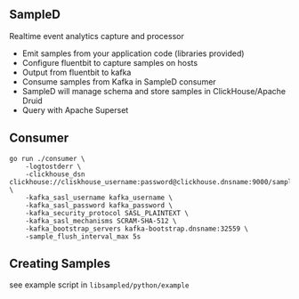 SampleD
---

Realtime event analytics capture and processor

- Emit samples from your application code (libraries provided)
- Configure fluentbit to capture samples on hosts
- Output from fluentbit to kafka
- Consume samples from Kafka in SampleD consumer
- SampleD will manage schema and store samples in ClickHouse/Apache Druid
- Query with Apache Superset


## Consumer
```
go run ./consumer \
    -logtostderr \
    -clickhouse_dsn clickhouse://cliskhouse_username:password@clickhouse.dnsname:9000/sampled \
    -kafka_sasl_username kafka_username \
    -kafka_sasl_password kafka_password \
    -kafka_security_protocol SASL_PLAINTEXT \
    -kafka_sasl_mechanisms SCRAM-SHA-512 \
    -kafka_bootstrap_servers kafka-bootstrap.dnsname:32559 \
    -sample_flush_interval_max 5s
```

## Creating Samples
see example script in `libsampled/python/example`